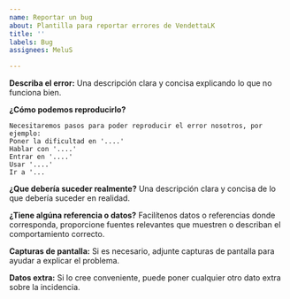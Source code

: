 ```yaml
---
name: Reportar un bug
about: Plantilla para reportar errores de VendettaLK
title: ''
labels: Bug
assignees: MeluS

---
```


**Describa el error:**
Una descripción clara y concisa explicando lo que no funciona bien.

**¿Cómo podemos reproducirlo?**
```
Necesitaremos pasos para poder reproducir el error nosotros, por ejemplo:
Poner la dificultad en '....'
Hablar con '....'
Entrar en '....'
Usar '....'
Ir a '...
```

**¿Que debería suceder realmente?**
Una descripción clara y concisa de lo que debería suceder en realidad.

**¿Tiene algúna referencia o datos?**
Facilítenos datos o referencias donde corresponda, proporcione fuentes relevantes que muestren o describan el comportamiento correcto.

**Capturas de pantalla:**
Si es necesario, adjunte capturas de pantalla para ayudar a explicar el problema.


**Datos extra:**
Si lo cree conveniente, puede poner cualquier otro dato extra sobre la incidencia.
